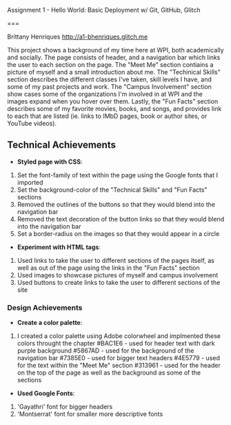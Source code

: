 Assignment 1 - Hello World: Basic Deployment w/ Git, GitHub, Glitch

===

Brittany Henriques
http://a1-bhenriques.glitch.me

This project shows a background of my time here at WPI, both academically and socially. The page consists of header, and a navigation bar which links the user to each section on the page. The "Meet Me" section contiains a picture of myself and a small introduction about me. The "Techinical Skills" section describes the different classes I've taken, skill levels I have, and some of my past projects and work. The "Campus Involvement" section show cases some of the organizations I'm involved in at WPI and the images expand when you hover over them. Lastly, the "Fun Facts" section describes some of my favorite movies, books, and songs, and provides link to each that are listed (ie. links to IMbD pages, book or author sites, or YouTube videos).

## Technical Achievements
- **Styled page with CSS**:
1. Set the font-family of text within the page using the Google fonts that I imported
2. Set the background-color of the "Technical Skills" and "Fun Facts" sections
3. Removed the outlines of the buttons so that they would blend into the navigation bar
4. Removed the text decoration of the button links so that they would blend into the navigation bar
5. Set a border-radius on the images so that they would appear in a circle

- **Experiment with HTML tags**:
1. Used links to take the user to different sections of the pages itself, as well as out of the page using the links in the "Fun Facts" section
2. Used images to showcase pictures of myself and campus involvement
3. Used buttons to create links to take the user to different sections of the site

### Design Achievements
- **Create a color palette**:
1. I created a color palette using Adobe colorwheel and implmented these colors throught the chapter
    #BAC1E6 - used for header text with dark purple background
    #5867AD - used for the background of the navigation bar
    #7385E0 - used for bigger text headers
    #4E5779 - used for the text within the "Meet Me" section
    #313961 - used for the header on the top of the page as well as the background as some of the sections

- **Used Google Fonts**: 
1. 'Gayathri' font for bigger headers
2. 'Montserrat' font for smaller more descriptive fonts 
